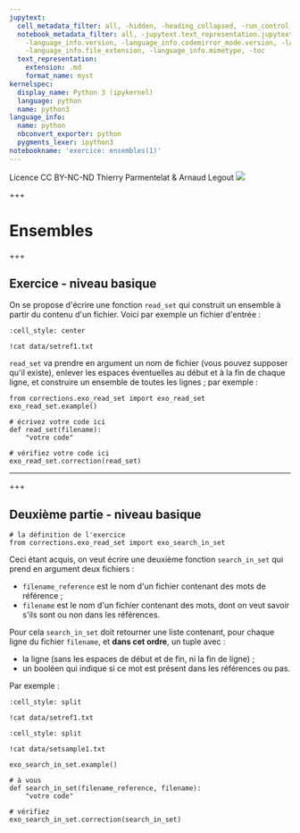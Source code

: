 ```yaml
---
jupytext:
  cell_metadata_filter: all, -hidden, -heading_collapsed, -run_control, -trusted
  notebook_metadata_filter: all, -jupytext.text_representation.jupytext_version, -jupytext.text_representation.format_version,
    -language_info.version, -language_info.codemirror_mode.version, -language_info.codemirror_mode,
    -language_info.file_extension, -language_info.mimetype, -toc
  text_representation:
    extension: .md
    format_name: myst
kernelspec:
  display_name: Python 3 (ipykernel)
  language: python
  name: python3
language_info:
  name: python
  nbconvert_exporter: python
  pygments_lexer: ipython3
notebookname: 'exercice: ensembles(1)'
---
```


<div class="licence">
<span>Licence CC BY-NC-ND</span>
<span>Thierry Parmentelat &amp; Arnaud Legout</span>
<span><img src="media/both-logos-small-alpha.png" /></span>
</div>

+++

# Ensembles

+++

## Exercice - niveau basique

On se propose d'écrire une fonction `read_set` qui construit un ensemble à partir du contenu d'un fichier. Voici par exemple un fichier d'entrée :

```{code-cell} ipython3
:cell_style: center

!cat data/setref1.txt
```

`read_set` va prendre en argument un nom de fichier (vous pouvez supposer qu'il existe), enlever les espaces éventuelles au début et à la fin de chaque ligne, et construire un ensemble de toutes les lignes ; par exemple :

```{code-cell} ipython3
from corrections.exo_read_set import exo_read_set
exo_read_set.example()
```

```{code-cell} ipython3
# écrivez votre code ici
def read_set(filename):
    "votre code"
```

```{code-cell} ipython3
# vérifiez votre code ici
exo_read_set.correction(read_set)
```

*****

+++

## Deuxième partie - niveau basique

```{code-cell} ipython3
# la définition de l'exercice
from corrections.exo_read_set import exo_search_in_set
```

Ceci étant acquis, on veut écrire une deuxième fonction `search_in_set` qui prend en argument deux fichiers :

* `filename_reference` est le nom d'un fichier contenant des mots de référence ;
* `filename` est le nom d'un fichier contenant des mots, dont on veut savoir s'ils sont ou non dans les références.

Pour cela `search_in_set` doit retourner une liste contenant, pour chaque ligne du fichier `filename`, et **dans cet ordre**, un tuple avec :

* la ligne (sans les espaces de début et de fin, ni la fin de ligne) ;
* un booléen qui indique si ce mot est présent dans les références ou pas.

Par exemple :

```{code-cell} ipython3
:cell_style: split

!cat data/setref1.txt
```

```{code-cell} ipython3
:cell_style: split

!cat data/setsample1.txt
```

```{code-cell} ipython3
exo_search_in_set.example()
```

```{code-cell} ipython3
# à vous
def search_in_set(filename_reference, filename):
    "votre code"
```

```{code-cell} ipython3
# vérifiez
exo_search_in_set.correction(search_in_set)
```
